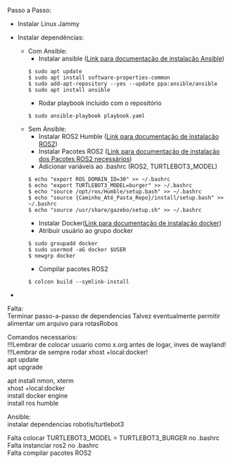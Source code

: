 Passo a Passo:
- Instalar Linux Jammy 
- Instalar dependências:   
    - Com Ansible:
        - Instalar ansible ([Link para documentação de instalação Ansible](https://docs.ansible.com/ansible/latest/installation_guide/installation_distros.html))  
        ```
        $ sudo apt update
        $ sudo apt install software-properties-common
        $ sudo add-apt-repository --yes --update ppa:ansible/ansible
        $ sudo apt install ansible
        ```
        - Rodar playbook incluído com o repositório  
        ```
        $ sudo ansible-playbook playbook.yaml
        ```
    - Sem Ansible:  
        - Instalar ROS2 Humble ([Link para documentação de instalação ROS2](https://docs.ros.org/en/humble/Installation/Ubuntu-Install-Debs.html))  
        - Instalar Pacotes ROS2 ([Link para documentação de instalação dos Pacotes ROS2 necessários](https://emanual.robotis.com/docs/en/platform/turtlebot3/quick-start/#pc-setup))  
        - Adicionar variáveis ao .bashrc (ROS2, TURTLEBOT3_MODEL) 
        ```
        $ echo "export ROS_DOMAIN_ID=30" >> ~/.bashrc
        $ echo "export TURTLEBOT3_MODEL=burger" >> ~/.bashrc
        $ echo "source /opt/ros/Humble/setup.bash" >> ~/.bashrc
        $ echo "source {Caminho_Até_Pasta_Repo}/install/setup.bash" >> ~/.bashrc
        $ echo "source /usr/share/gazebo/setup.sh" >> ~/.bashrc
        ``` 
        - Instalar Docker([Link para documentação de instalação docker](https://docs.docker.com/engine/install/ubuntu/#install-using-the-repository))  
        - Atribuir usuário ao grupo docker  
        ```
        $ sudo groupadd docker  
        $ sudo usermod -aG docker $USER  
        $ newgrp docker
        ```
        - Compilar pacotes ROS2  
        ```
        $ colcon build --symlink-install
        ```
        
- 



Falta:  
Terminar passo-a-passo de dependencias
Talvez eventualmente permitir alimentar um arquivo para rotasRobos  

Comandos necessarios:  
!!!Lembrar de colocar usuario como x.org antes de logar, inves de wayland!  
!!!Lembrar de sempre rodar xhost +local:docker!  
apt update    
apt upgrade    

apt install nmon, xterm   
xhost +local:docker  
install docker engine  
install ros humble  


Ansible:  
instalar dependencias robotis/turtlebot3    

Falta colocar TURTLEBOT3_MODEL = TURTLEBOT3_BURGER no .bashrc  
Falta instanciar ros2 no .bashrc    
Falta compilar pacotes ROS2  
